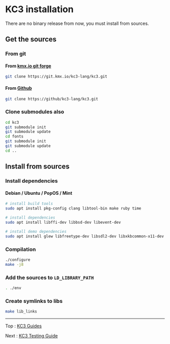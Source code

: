 # KC3 installation

There are no binary release from now, you must install from sources.

## Get the sources

### From git

#### From [kmx.io git forge](https://git.kmx.io/kc3-lang/kc3)

```sh
git clone https://git.kmx.io/kc3-lang/kc3.git
```

#### From [Github](https://github.com/kc3-lang/kc3)

```sh
git clone https://github/kc3-lang/kc3.git
```

### Clone submodules also

```sh
cd kc3
git submodule init
git submodule update
cd fonts
git submodule init
git submodule update
cd ..
```

## Install from sources

### Install dependencies

#### Debian / Ubuntu / PopOS / Mint

```sh
# install build tools
sudo apt install pkg-config clang libtool-bin make ruby time

# install dependencies
sudo apt install libffi-dev libbsd-dev libevent-dev

# install demo dependencies
sudo apt install glew libfreetype-dev libsdl2-dev libxkbcommon-x11-dev
```


### Compilation
```sh
./configure
make -j8
```

### Add the sources to `LD_LIBRARY_PATH`
```sh
. ./env
```

### Create symlinks to libs
```sh
make lib_links
```

---

Top : [KC3 Guides](./)

Next : [KC3 Testing Guide](3.2_Testing)
